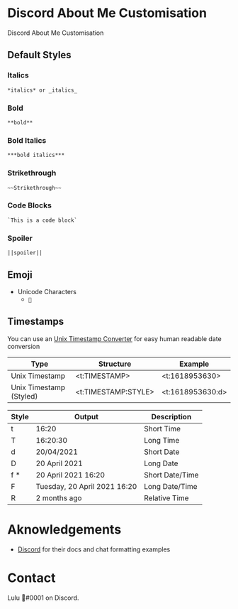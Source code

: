 # Discord About Me Customisation

Discord About Me Customisation

## Default Styles

### Italics
```
*italics* or _italics_
```

### Bold
```
**bold**
```

### Bold Italics
```
***bold italics***
```

### Strikethrough
```
~~Strikethrough~~
```

### Code Blocks
```
`This is a code block`
```

### Spoiler
```
||spoiler||
```

## Emoji 

- Unicode Characters
  - `🍉`

## Timestamps

You can use an [Unix Timestamp Converter](https://www.epochconverter.com/) for easy human readable date conversion

| Type | Structure | Example |
| - | - | - |
| Unix Timestamp |	<t:TIMESTAMP> |	<t:1618953630> |
| Unix Timestamp (Styled) |	<t:TIMESTAMP:STYLE> |	<t:1618953630:d> |

| Style | Output | Description |
| - | - | - |
| t |	16:20 |	Short Time | 
| T |	16:20:30 |	Long Time |
| d |	20/04/2021 |	Short Date |
| D |	20 April 2021	| Long Date |
| f * |	20 April 2021 16:20 |	Short Date/Time |
| F |	Tuesday, 20 April 2021 16:20 |	Long Date/Time |
| R |	2 months ago |	Relative Time |

# Aknowledgements

- [Discord](https://discord.com/developers/docs/intro) for their docs and chat formatting examples

# Contact
Lulu 🍉#0001 on Discord.
